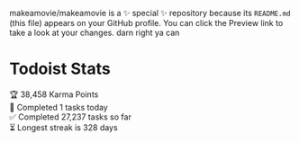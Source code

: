 makeamovie/makeamovie is a ✨ special ✨ repository because its `README.md` (this file) appears on your GitHub profile.
You can click the Preview link to take a look at your changes. darn right ya can

# Todoist Stats

<!-- TODO-IST:START -->
🏆  38,458 Karma Points           
🌸  Completed 1 tasks today           
✅  Completed 27,237 tasks so far           
⏳  Longest streak is 328 days
<!-- TODO-IST:END -->